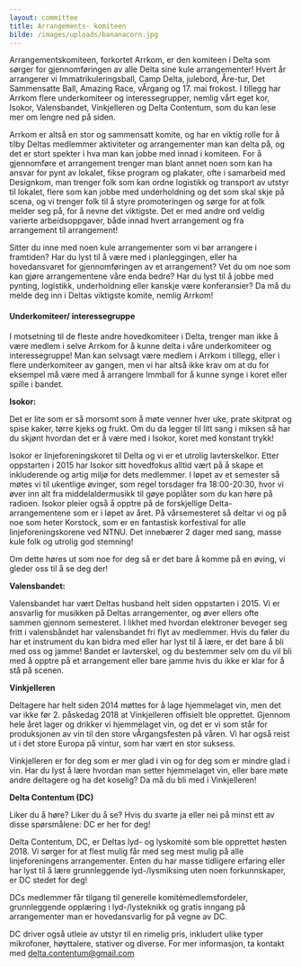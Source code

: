 ```yaml
---
layout: committee
title: Arrangements- komiteen
bilde: /images/uploads/bananacorn.jpg
---
```

Arrangementskomiteen, forkortet Arrkom, er den komiteen i Delta som sørger for gjennomføringen av alle Delta sine kule arrangementer! Hvert år arrangerer vi Immatrikuleringsball, Camp Delta, julebord, Åre-tur, Det Sammensatte Ball, Amazing Race, vÅrgang og 17. mai frokost. I tillegg har Arrkom flere underkomiteer og interessegrupper, nemlig vårt eget kor, Isokor, Valensbandet, Vinkjelleren og Delta Contentum, som du kan lese mer om lengre ned på siden. 

Arrkom er altså en stor og sammensatt komite, og har en viktig rolle for å tilby Deltas medlemmer aktiviteter og arrangementer man kan delta på, og det er stort spekter i hva man kan jobbe med innad i komiteen. For å gjennomføre et arrangement trenger man blant annet noen som kan ha ansvar for pynt av lokalet, fikse program og plakater, ofte i samarbeid med Designkom, man trenger folk som kan ordne logistikk og transport av utstyr til lokalet, flere som kan jobbe med underholdning og det som skal skje på scena, og vi trenger folk til å styre promoteringen og sørge for at folk melder seg på, for å nevne det viktigste. Det er med andre ord veldig varierte arbeidsoppgaver, både innad hvert arrangement og fra arrangement til arrangement! 

Sitter du inne med noen kule arrangementer som vi bør arrangere i framtiden? Har du lyst til å være med i planleggingen, eller ha hovedansvaret for gjennomføringen av et arrangement? Vet du om noe som kan gjøre arrangementene våre enda bedre? Har du lyst til å jobbe med pynting, logistikk, underholdning eller kanskje være konferansier? Da må du melde deg inn i Deltas viktigste komite, nemlig Arrkom! 

#### **Underkomiteer/ interessegruppe** 

I motsetning til de fleste andre hovedkomiteer i Delta, trenger man ikke å være medlem i selve Arrkom for å kunne delta i våre underkomiteer og interessegruppe! Man kan selvsagt være medlem i Arrkom i tillegg, eller i flere underkomiteer av gangen, men vi har altså ikke krav om at du for eksempel må være med å arrangere Immball for å kunne synge i koret eller spille i bandet.

**Isokor:** 

Det er lite som er så morsomt som å møte venner hver uke, prate skitprat og spise kaker, tørre kjeks og frukt. Om du da legger til litt sang i miksen så har du skjønt hvordan det er å være med i Isokor, koret med konstant trykk! 

Isokor er linjeforeningskoret til Delta og vi er et utrolig lavterskelkor. Etter oppstarten i 2015 har Isokor sitt hovedfokus alltid vært på å skape et inkluderende og artig miljø for dets medlemmer. I løpet av et semester så møtes vi til ukentlige øvinger, som regel torsdager fra 18:00-20:30, hvor vi øver inn alt fra middelaldermusikk til gøye poplåter som du kan høre på radioen. Isokor pleier også å opptre på de forskjellige Delta-arrangementene som er i løpet av året. På vårsemesteret så deltar vi og på noe som heter Korstock, som er en fantastisk korfestival for alle linjeforeningskorene ved NTNU. Det innebærer 2 dager med sang, masse kule folk og utrolig god stemning! 

Om dette høres ut som noe for deg så er det bare å komme på en øving, vi gleder oss til å se deg der! 

**Valensbandet:** 

Valensbandet har vært Deltas husband helt siden oppstarten i 2015. Vi er ansvarlig for musikken på Deltas arrangementer, og øver ellers ofte sammen gjennom semesteret. I likhet med hvordan elektroner beveger seg fritt i valensbåndet har valensbandet fri flyt av medlemmer. Hvis du føler du har et instrument du kan bidra med eller har lyst til å lære, er det bare å bli med oss og jamme! Bandet er lavterskel, og du bestemmer selv om du vil bli med å opptre på et arrangement eller bare jamme hvis du ikke er klar for å stå på scenen. 

**Vinkjelleren** 

Deltagere har helt siden 2014 møttes for å lage hjemmelaget vin, men det var ikke før 2. påskedag 2018 at Vinkjelleren offisielt ble opprettet. Gjennom hele året lager og drikker vi hjemmelaget vin, og det er vi som står for produksjonen av vin til den store vÅrgangsfesten på våren. Vi har også reist ut i det store Europa på vintur, som har vært en stor suksess. 

Vinkjelleren er for deg som er mer glad i vin og for deg som er mindre glad i vin. Har du lyst å lære hvordan man setter hjemmelaget vin, eller bare møte andre deltagere og ha det koselig? Da må du bli med i Vinkjelleren! 

**Delta Contentum (DC)** 

Liker du å høre? Liker du å se? Hvis du svarte ja eller nei på minst ett av disse spørsmålene: DC er her for deg! 

Delta Contentum, DC, er Deltas lyd- og lyskomité som ble opprettet høsten 2018. Vi sørger for at flest mulig får med seg mest mulig på alle linjeforeningens arrangementer. Enten du har masse tidligere erfaring eller har lyst til å lære grunnleggende lyd-/lysmiksing uten noen forkunnskaper, er DC stedet for deg! 

DCs medlemmer får tilgang til generelle komitémedlemsfordeler, grunnleggende opplæring i lyd-/lysteknikk og gratis inngang på arrangementer man er hovedansvarlig for på vegne av DC. 

DC driver også utleie av utstyr til en rimelig pris, inkludert ulike typer mikrofoner, høyttalere, stativer og diverse. For mer informasjon, ta kontakt med [delta.contentum@gmail.com](delta.contentum@gmail.com)